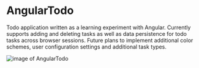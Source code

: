 # AngularTodo
Todo application written as a learning experiment with Angular. Currently supports adding and deleting tasks as well as data persistence for todo tasks across browser sessions. Future plans to implement additional color schemes, user configuration settings and additional task types.

<img src="https://user-images.githubusercontent.com/75909182/162888813-24094b22-908b-410e-b31b-b5ad4578e246.png" alt="image of AngularTodo"/>

